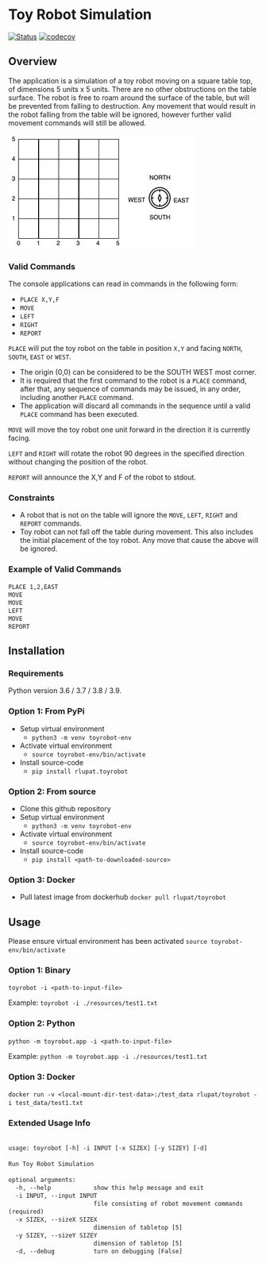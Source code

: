 # Toy Robot Simulation

[![Status](https://github.com/rlupat/ToyRobotProject/workflows/Unit-Tests/badge.svg)](https://github.com/rlupat/ToyRobotProject/actions)
[![codecov](https://codecov.io/github/rlupat/ToyRobotProject/branch/master/graph/badge.svg?token=MSE9S7D2ZH)](https://codecov.io/github/rlupat/ToyRobotProject)

## Overview 

The application is a simulation of a toy robot moving on a square table top, of dimensions 5 units x 5 units. 
There are no other obstructions on the table surface. 
The robot is free to roam around the surface of the table, but will be prevented from falling to destruction. 
Any movement that would result in the robot falling from the table will be ignored, 
however further valid movement commands will still be allowed.

![TableTop Diagram](docs/diagram/tabletop.drawio.png)

### Valid Commands

The console applications can read in commands in the following form:
- `PLACE X,Y,F`
- `MOVE`
- `LEFT`
- `RIGHT`
- `REPORT`

`PLACE` will put the toy robot on the table in position `X,Y` and facing `NORTH`, `SOUTH`, `EAST` or `WEST`.
- The origin (0,0) can be considered to be the SOUTH WEST most corner. 
- It is required that the first command to the robot is a `PLACE` command, after that, 
  any sequence of commands may be issued, in any order, including another `PLACE` command.   
- The application will discard all commands in the sequence until a valid `PLACE` command has been executed.


`MOVE` will move the toy robot one unit forward in the direction it is currently facing.

`LEFT` and `RIGHT` will rotate the robot 90 degrees in the specified direction without changing the position of the robot.

`REPORT` will announce the X,Y and F of the robot to stdout.

### Constraints

- A robot that is not on the table will ignore the `MOVE`, `LEFT`, `RIGHT` and `REPORT` commands.
- Toy robot can not fall off the table during movement. This also includes the initial placement of the toy robot.
Any move that cause the above will be ignored. 

### Example of Valid Commands

```
PLACE 1,2,EAST
MOVE
MOVE
LEFT
MOVE
REPORT
```

## Installation

### Requirements

Python version 3.6 / 3.7 / 3.8 / 3.9. 

### Option 1: From PyPi

- Setup virtual environment
    - `python3 -m venv toyrobot-env`
- Activate virtual environment
    - `source toyrobot-env/bin/activate`
- Install source-code 
    - `pip install rlupat.toyrobot`

### Option 2: From source

- Clone this github repository
- Setup virtual environment
    - `python3 -m venv toyrobot-env`
- Activate virtual environment
    - `source toyrobot-env/bin/activate`
- Install source-code 
    - `pip install <path-to-downloaded-source>`

### Option 3: Docker

- Pull latest image from dockerhub
  `docker pull rlupat/toyrobot`

## Usage

Please ensure virtual environment has been activated 
  `source toyrobot-env/bin/activate`
  
### Option 1: Binary

`toyrobot -i <path-to-input-file>`

Example: `toyrobot -i ./resources/test1.txt`

### Option 2: Python 

`python -m toyrobot.app -i <path-to-input-file>`

Example: `python -m toyrobot.app -i ./resources/test1.txt`

### Option 3: Docker

`docker run -v <local-mount-dir-test-data>:/test_data rlupat/toyrobot -i test_data/test1.txt`

### Extended Usage Info

```shell

usage: toyrobot [-h] -i INPUT [-x SIZEX] [-y SIZEY] [-d]

Run Toy Robot Simulation

optional arguments:
  -h, --help            show this help message and exit
  -i INPUT, --input INPUT
                        file consisting of robot movement commands (required)
  -x SIZEX, --sizeX SIZEX
                        dimension of tabletop [5]
  -y SIZEY, --sizeY SIZEY
                        dimension of tabletop [5]
  -d, --debug           turn on debugging [False]


```
  


